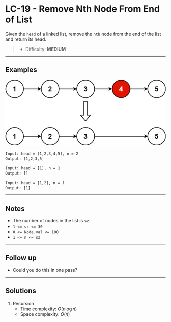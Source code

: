 # LC-19 - Remove Nth Node From End of List

Given the `head` of a linked list, remove the `nth` node from the end of the list and return its head.

> * Difficulty: **MEDIUM**

---
## Examples

![](../res/img/LC-19.jpg)

```
Input: head = [1,2,3,4,5], n = 2
Output: [1,2,3,5]
```

```
Input: head = [1], n = 1
Output: []
```

```
Input: head = [1,2], n = 1
Output: [1]
```

---
## Notes

- The number of nodes in the list is `sz`.
- `1 <= sz <= 30`
- `0 <= Node.val <= 100`
- `1 <= n <= sz`

---
## Follow up

- Could you do this in one pass?

---
## Solutions

1. Recursion
    - Time complexity: $O(n\log{n})$
    - Space complexity: $O(n)$
